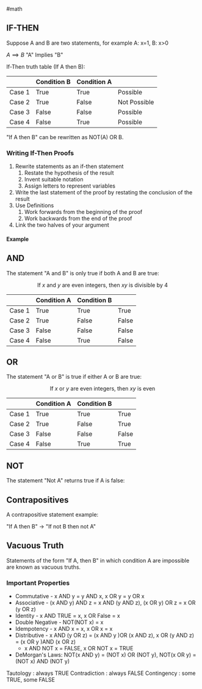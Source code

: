 #math 

## IF-THEN

Suppose A and B are two statements, for example A: x=1, B: x>0

$A \implies B$
"A" Implies "B"

If-Then truth table (If A then B):

|        | Condition B | Condition A |          |
| ------ | ----------- | ----------- | -------- |
| Case 1 | True        | True        | Possible |
| Case 2 | True        | False       |    Not Possible      |
| Case 3 | False       | False       | Possible |
| Case 4 | False       | True        | Possible         |


"If A then B" can be rewritten as NOT(A) OR B.

### Writing If-Then Proofs

1. Rewrite statements as an if-then statement
	1. Restate the hypothesis of the result
	2. Invent suitable notation
	3. Assign letters to represent variables
2. Write the last statement of the proof by restating the conclusion of the result
3. Use Definitions
	1. Work forwards from the beginning of the proof
	2. Work backwards from the end of the proof
4. Link the two halves of your argument


#### Example


## AND

The statement "A and B" is only true if both A and B are true:

$$\text{If } x \text{ and } y \text{ are even integers, then } xy \text{ is divisible by } 4$$

|        | Condition A | Condition B |          |
| ------ | ----------- | ----------- | -------- |
| Case 1 | True        | True        | True |
| Case 2 | True        | False       |    False      |
| Case 3 | False       | False       | False |
| Case 4 | False       | True        | False         |


## OR

The statement "A or B" is  true if either A or B are true:

$$\text{If } x \text{ or } y \text{ are even integers, then } xy \text{ is even}$$

|        | Condition A | Condition B |          |
| ------ | ----------- | ----------- | -------- |
| Case 1 | True        | True        | True |
| Case 2 | True        | False       |    True      |
| Case 3 | False       | False       | False |
| Case 4 | False       | True        | True         |


## NOT

The statement "Not A" returns true if A is false:

## Contrapositives


A contrapositive statement example:

"If A then B" -> "If not B then not A"


## Vacuous Truth

Statements of the form "If A, then B" in which condition A are impossible are known as vacuous truths. 


### Important Properties

- Commutative - x AND y  = y AND x,  x OR y = y OR x
- Associative - (x AND y) AND z  = x AND (y AND z),  (x OR y) OR z  = x OR (y OR z)
- Identity - x AND TRUE  = x, x OR False  = x
- Double Negative - NOT(NOT x) = x
- Idempotency - x AND x = x, x OR x = x
- Distributive - x AND (y OR z) = (x AND y )OR (x AND z),  x OR (y AND z) = (x OR y )AND (x OR z)
	- x AND NOT x = FALSE, x OR NOT x = TRUE
- DeMorgan's Laws: NOT(x AND y) = (NOT x) OR (NOT y), NOT(x OR y) = (NOT x) AND (NOT y)

Tautology : always TRUE
Contradiction : always FALSE
Contingency : some TRUE, some FALSE